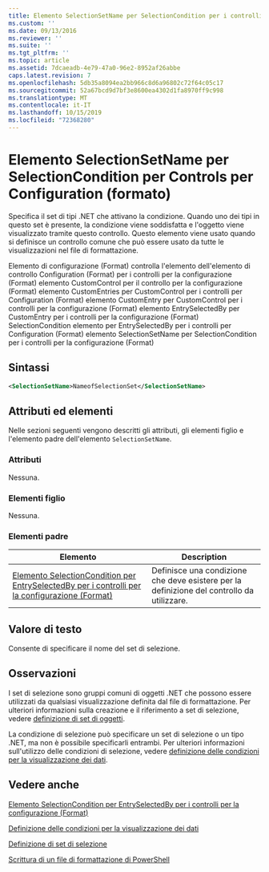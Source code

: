 ```yaml
---
title: Elemento SelectionSetName per SelectionCondition per i controlli per la configurazione (Format) | Microsoft Docs
ms.custom: ''
ms.date: 09/13/2016
ms.reviewer: ''
ms.suite: ''
ms.tgt_pltfrm: ''
ms.topic: article
ms.assetid: 7dcaeadb-4e79-47a0-96e2-8952af26abbe
caps.latest.revision: 7
ms.openlocfilehash: 5db35a8094ea2bb966c8d6a96802c72f64c05c17
ms.sourcegitcommit: 52a67bcd9d7bf3e8600ea4302d1fa8970ff9c998
ms.translationtype: MT
ms.contentlocale: it-IT
ms.lasthandoff: 10/15/2019
ms.locfileid: "72368280"
---
```

# <a name="selectionsetname-element-for-selectioncondition-for-controls-for-configuration-format"></a>Elemento SelectionSetName per SelectionCondition per Controls per Configuration (formato)

Specifica il set di tipi .NET che attivano la condizione. Quando uno dei tipi in questo set è presente, la condizione viene soddisfatta e l'oggetto viene visualizzato tramite questo controllo. Questo elemento viene usato quando si definisce un controllo comune che può essere usato da tutte le visualizzazioni nel file di formattazione.

Elemento di configurazione (Format) controlla l'elemento dell'elemento di controllo Configuration (Format) per i controlli per la configurazione (Format) elemento CustomControl per il controllo per la configurazione (Format) elemento CustomEntries per CustomControl per i controlli per Configuration (Format) elemento CustomEntry per CustomControl per i controlli per la configurazione (Format) elemento EntrySelectedBy per CustomEntry per i controlli per la configurazione (Format) SelectionCondition elemento per EntrySelectedBy per i controlli per Configuration (Format) elemento SelectionSetName per SelectionCondition per i controlli per la configurazione (Format)

## <a name="syntax"></a>Sintassi

```xml
<SelectionSetName>NameofSelectionSet</SelectionSetName>
```

## <a name="attributes-and-elements"></a>Attributi ed elementi

Nelle sezioni seguenti vengono descritti gli attributi, gli elementi figlio e l'elemento padre dell'elemento `SelectionSetName`.

### <a name="attributes"></a>Attributi

Nessuna.

### <a name="child-elements"></a>Elementi figlio

Nessuna.

### <a name="parent-elements"></a>Elementi padre

|Elemento|Description|
|-------------|-----------------|
|[Elemento SelectionCondition per EntrySelectedBy per i controlli per la configurazione (Format)](./selectioncondition-element-for-entryselectedby-for-controls-for-configuration-format.md)|Definisce una condizione che deve esistere per la definizione del controllo da utilizzare.|

## <a name="text-value"></a>Valore di testo

Consente di specificare il nome del set di selezione.

## <a name="remarks"></a>Osservazioni

I set di selezione sono gruppi comuni di oggetti .NET che possono essere utilizzati da qualsiasi visualizzazione definita dal file di formattazione. Per ulteriori informazioni sulla creazione e il riferimento a set di selezione, vedere [definizione di set di oggetti](./defining-selection-sets.md).

La condizione di selezione può specificare un set di selezione o un tipo .NET, ma non è possibile specificarli entrambi. Per ulteriori informazioni sull'utilizzo delle condizioni di selezione, vedere [definizione delle condizioni per la visualizzazione dei dati](./defining-conditions-for-displaying-data.md).

## <a name="see-also"></a>Vedere anche

[Elemento SelectionCondition per EntrySelectedBy per i controlli per la configurazione (Format)](./selectioncondition-element-for-entryselectedby-for-controls-for-configuration-format.md)

[Definizione delle condizioni per la visualizzazione dei dati](./defining-conditions-for-displaying-data.md)

[Definizione di set di selezione](./defining-selection-sets.md)

[Scrittura di un file di formattazione di PowerShell](./writing-a-powershell-formatting-file.md)

